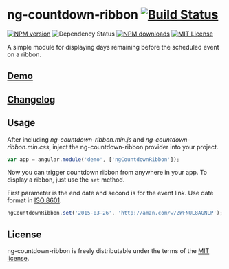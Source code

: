 # ng-countdown-ribbon [![Build Status](https://travis-ci.org/PavelDemyanenko/ng-countdown-ribbon.svg?branch=master)](https://travis-ci.org/PavelDemyanenko/ng-countdown-ribbon)
[![NPM version][npm-version-image]][npm-url] ![Dependency Status](https://david-dm.org/PavelDemyanenko/ng-countdown-ribbon.svg) [![NPM downloads][npm-downloads-image]][npm-url] [![MIT License][license-image]][license-url]

A simple module for displaying days remaining before the scheduled event on a ribbon.

## [Demo](http://paveldemyanenko.github.io/ng-countdown-ribbon/index.html)

## [Changelog](CHANGELOG.md)

## Usage

After including *ng-countdown-ribbon.min.js* and *ng-countdown-ribbon.min.css*, inject the ng-countdown-ribbon provider into your project.

```javascript
var app = angular.module('demo', ['ngCountdownRibbon']);
```
Now you can trigger countdown ribbon from anywhere in your app.  To display a ribbon, just use the `set` method.

First parameter is the end date and second is for the event link. Use date format in [ISO 8601](https://xkcd.com/1179/).

```javascript
ngCountdownRibbon.set('2015-03-26', 'http://amzn.com/w/ZWFNUL8AGNLP');
```
## License

ng-countdown-ribbon is freely distributable under the terms of the [MIT license](LICENSE).

[license-image]: http://img.shields.io/badge/license-MIT-blue.svg?style=flat
[license-url]: LICENSE

[npm-url]: https://npmjs.org/package/ng-countdown-ribbon
[npm-version-image]: http://img.shields.io/npm/v/ng-countdown-ribbon.svg?style=flat
[npm-downloads-image]: http://img.shields.io/npm/dm/ng-countdown-ribbon.svg?style=flat
